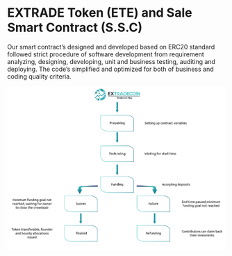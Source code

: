 <h1>EXTRADE Token (ETE) and Sale Smart Contract (S.S.C)</h1>

Our smart contract’s designed and developed based on ERC20 standard followed strict procedure of software development from requirement analyzing, designing, developing, unit and business testing, auditing and deploying. The code’s simplified and optimized for both of business and coding quality criteria.

<img src="https://github.com/extradecoin/token/blob/master/ETE-Construction.png"/>
